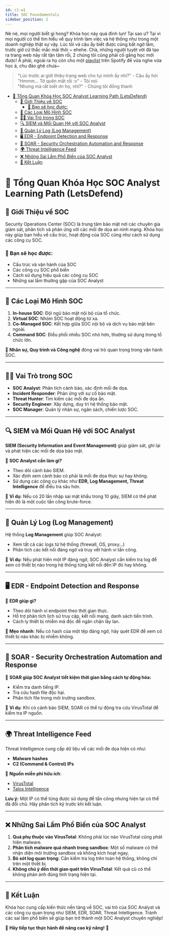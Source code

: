 ```yaml
---
id: c1-w1
title: SOC Foundamentals
sidebar_position: 2
---
```


Nè nè, mọi người biết gì hong? Khóa học này quá đỉnh lun! Tại sao ư? Tại vì mọi người có thể tìm hiểu về quy trình làm việc và hệ thống như trong một doanh nghiệp thật sự vậy. Lúc tôi và cậu ấy biết được cũng bất ngờ lắm, trước giờ cứ thắc mắc mãi thôi ~ ehehe. Chà, những người tuyệt vời đã tạo ra trang web này rất tận tâm rồi, 2 chúng tôi cũng phải cố gắng học mới được! À phải, ngoài ra họ còn cho một [playlist](https://open.spotify.com/playlist/0G35948whLbeCBjHjIAIES?si=daa3f1bd77ff4166) trên Spotify để vừa nghe vừa học á, chu đáo ghê chưa~

> "Lúc trước ai giới thiệu trang web cho tụi mình ấy nhỉ?" - Cậu ấy hỏi \
> "Hmmm... Tớ quên mất rồi :v" - Tôi nói \
> "Nhưng mà rất biết ơn họ, nhỉ?" - Chúng tôi đồng thanh

- [📌 Tổng Quan Khóa Học SOC Analyst Learning Path (LetsDefend)](#-tổng-quan-khóa-học-soc-analyst-learning-path-letsdefend)
  - [🏢 Giới Thiệu về SOC](#-giới-thiệu-về-soc)
    - [🎯 Bạn sẽ học được:](#-bạn-sẽ-học-được)
  - [🔹 Các Loại Mô Hình SOC](#-các-loại-mô-hình-soc)
  - [👨‍💻 Vai Trò trong SOC](#-vai-trò-trong-soc)
  - [🔍 SIEM và Mối Quan Hệ với SOC Analyst](#-siem-và-mối-quan-hệ-với-soc-analyst)
  - [📜 Quản Lý Log (Log Management)](#-quản-lý-log-log-management)
  - [🖥️ EDR - Endpoint Detection and Response](#️-edr---endpoint-detection-and-response)
  - [🤖 SOAR - Security Orchestration Automation and Response](#-soar---security-orchestration-automation-and-response)
  - [🌍 Threat Intelligence Feed](#-threat-intelligence-feed)
  - [❌ Những Sai Lầm Phổ Biến của SOC Analyst](#-những-sai-lầm-phổ-biến-của-soc-analyst)
  - [🎯 Kết Luận](#-kết-luận)

# 📌 Tổng Quan Khóa Học SOC Analyst Learning Path (LetsDefend)

## 🏢 Giới Thiệu về SOC

Security Operations Center (SOC) là trung tâm bảo mật nơi các chuyên gia giám sát, phân tích và phản ứng với các mối đe dọa an ninh mạng. Khóa học này giúp bạn hiểu về cấu trúc, hoạt động của SOC cũng như cách sử dụng các công cụ SOC.

### 🎯 Bạn sẽ học được:

- Cấu trúc và vận hành của SOC
- Các công cụ SOC phổ biến
- Cách sử dụng hiệu quả các công cụ SOC
- Những sai lầm thường gặp của SOC Analyst

---

## 🔹 Các Loại Mô Hình SOC

1. **In-house SOC**: Đội ngũ bảo mật nội bộ của tổ chức.
2. **Virtual SOC**: Nhóm SOC hoạt động từ xa.
3. **Co-Managed SOC**: Kết hợp giữa SOC nội bộ và dịch vụ bảo mật bên ngoài.
4. **Command SOC**: Điều phối nhiều SOC nhỏ hơn, thường sử dụng trong tổ chức lớn.

🔹 **Nhân sự, Quy trình và Công nghệ** đóng vai trò quan trọng trong vận hành SOC.

---

## 👨‍💻 Vai Trò trong SOC

- **SOC Analyst**: Phân tích cảnh báo, xác định mối đe dọa.
- **Incident Responder**: Phản ứng với sự cố bảo mật.
- **Threat Hunter**: Tìm kiếm các mối đe dọa ẩn.
- **Security Engineer**: Xây dựng, duy trì hệ thống bảo mật.
- **SOC Manager**: Quản lý nhân sự, ngân sách, chiến lược SOC.

---

## 🔍 SIEM và Mối Quan Hệ với SOC Analyst

**SIEM (Security Information and Event Management)** giúp giám sát, ghi lại và phát hiện các mối đe dọa bảo mật.

🔹 **SOC Analyst cần làm gì?**

- Theo dõi cảnh báo SIEM.
- Xác định xem cảnh báo có phải là mối đe dọa thực sự hay không.
- Sử dụng các công cụ khác như **EDR, Log Management, Threat Intelligence** để điều tra sâu hơn.

📌 **Ví dụ**: Nếu có 20 lần nhập sai mật khẩu trong 10 giây, SIEM có thể phát hiện đó là một cuộc tấn công brute-force.

---

## 📜 Quản Lý Log (Log Management)

Hệ thống **Log Management** giúp SOC Analyst:

- Xem tất cả các logs từ hệ thống (firewall, OS, proxy...)
- Phân tích các kết nối đáng ngờ và truy vết hành vi tấn công.

📌 **Ví dụ**: Nếu phát hiện một IP đáng ngờ, SOC Analyst cần kiểm tra log để xem có thiết bị nào trong hệ thống từng kết nối đến IP đó hay không.

---

## 🖥️ EDR - Endpoint Detection and Response

🔹 **EDR giúp gì?**

- Theo dõi hành vi endpoint theo thời gian thực.
- Hỗ trợ phân tích lịch sử truy cập, kết nối mạng, danh sách tiến trình.
- Cách ly thiết bị nhiễm mã độc để ngăn chặn lây lan.

📌 **Mẹo nhanh**: Nếu có hash của một tệp đáng ngờ, hãy quét EDR để xem có thiết bị nào khác bị nhiễm không.

---

## 🤖 SOAR - Security Orchestration Automation and Response

🔹 **SOAR giúp SOC Analyst tiết kiệm thời gian bằng cách tự động hóa:**

- Kiểm tra danh tiếng IP.
- Tra cứu hash file độc hại.
- Phân tích file trong môi trường sandbox.

📌 **Ví dụ**: Khi có cảnh báo SIEM, SOAR có thể tự động tra cứu VirusTotal để kiểm tra IP nguồn.

---

## 🌍 Threat Intelligence Feed

Threat Intelligence cung cấp dữ liệu về các mối đe dọa hiện có như:

- **Malware hashes**
- **C2 (Command & Control) IPs**

📌 **Nguồn miễn phí hữu ích**:

- [VirusTotal](https://www.virustotal.com)
- [Talos Intelligence](https://talosintelligence.com)

**Lưu ý:** Một IP có thể từng được sử dụng để tấn công nhưng hiện tại có thể đã đổi chủ. Hãy phân tích kỹ trước khi kết luận.

---

## ❌ Những Sai Lầm Phổ Biến của SOC Analyst

1. **Quá phụ thuộc vào VirusTotal**: Không phải lúc nào VirusTotal cũng phát hiện malware.
2. **Phân tích malware quá nhanh trong sandbox**: Một số malware có thể nhận diện môi trường sandbox và không kích hoạt ngay.
3. **Bỏ sót log quan trọng**: Cần kiểm tra log trên toàn hệ thống, không chỉ trên một thiết bị.
4. **Không chú ý đến thời gian quét trên VirusTotal**: Kết quả cũ có thể không phản ánh đúng tình trạng hiện tại.

---

## 🎯 Kết Luận

Khóa học cung cấp kiến thức nền tảng về SOC, vai trò của SOC Analyst và các công cụ quan trọng như SIEM, EDR, SOAR, Threat Intelligence. Tránh các sai lầm phổ biến sẽ giúp bạn trở thành một SOC Analyst chuyên nghiệp!

🔹 **Hãy tiếp tục thực hành để nâng cao kỹ năng!** 🚀
